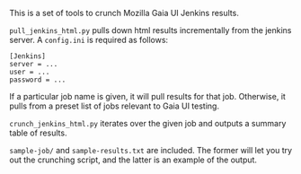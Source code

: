 This is a set of tools to crunch Mozilla Gaia UI Jenkins results.

`pull_jenkins_html.py` pulls down html results incrementally from the jenkins server. A `config.ini` is required as follows:

    [Jenkins]
    server = ...
    user = ...
    password = ...

If a particular job name is given, it will pull results for that job. Otherwise, it pulls from a preset list of jobs relevant to Gaia UI testing.

`crunch_jenkins_html.py` iterates over the given job and outputs a summary table of results.

`sample-job/` and `sample-results.txt` are included. The former will let you try out the crunching script, and the latter is an example of the output.

